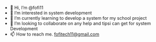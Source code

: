 - 👋 Hi, I’m @fofi11
- 👀 I’m interested in system development 
- 🌱 I’m currently learning to develop a system for my school project 
- 💞️ I’m looking to collaborate on any help and tipsi can get for system Development 
- 📫 How to reach me. fofitech11@gmail.com

<!---
fofi11/fofi11 is a ✨ special ✨ repository because its `README.md` (this file) appears on your GitHub profile.
You can click the Preview link to take a look at your changes.
--->
